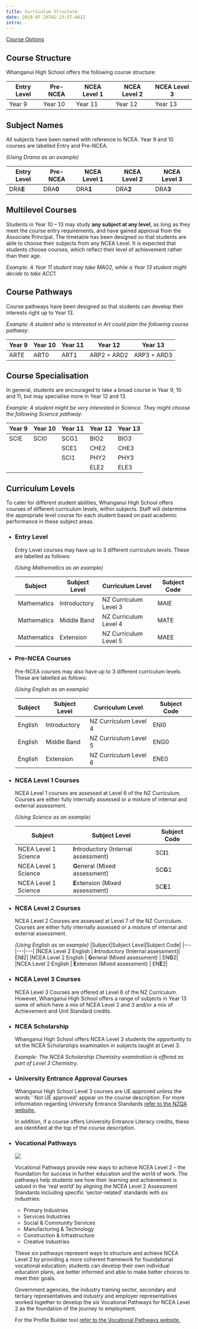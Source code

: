 ```yaml
---
title: Curriculum Structure
date: 2019-07-26T02:23:57.661Z
intro: .
---
```

[Course Options](/curriculum/course-options/) 

## Course Structure

Whanganui High School offers the following course structure:

| Entry Level | Pre-NCEA | NCEA Level 1 | NCEA Level 2 | NCEA Level 3 |
|---|---|---|---|---|
| Year 9 | Year 10 | Year 11 | Year 12 | Year 13 |

## Subject Names

All subjects have been named with reference to NCEA.  Year 9 and 10 courses are labelled Entry and Pre-NCEA.

_(Using Drama as an example)_

| Entry Level | Pre-NCEA | NCEA Level 1 | NCEA Level 2 | NCEA Level 3 |
|---|---|---|---|---|
| DRA**E** | DRA**0** | DRA**1**| DRA**2**| DRA**3**|

## Multilevel Courses

Students in Year 10 – 13 may study **any subject at any level**, as long as they meet the course entry requirements, and have gained approval from the Associate Principal. The timetable has been designed so that students are able to choose their subjects from any NCEA Level.  It is expected that students choose courses, which reflect their level of achievement rather than their age.

_Example: A Year 11 student may take MAO2, while a Year 13 student might decide to take ACC1._

## Course Pathways

Course pathways have been designed so that students can develop their interests right up to Year 13.

_Example:   A student who is interested in Art could plan the following course pathway:_

|Year 9 | Year 10 | Year 11 | Year 12 | Year 13|
|---|---|---|---|---|
|ARTE | ART0 | ART1 | ARP2 + ARD2 | ARP3 + ARD3 | 


## Course Specialisation

In general, students are encouraged to take a broad course in Year 9, 10 and 11, but may specialise more in Year 12 and 13.

_Example: A student might be very interested in Science.  They might choose the following Science pathway:_

|Year 9 | Year 10 | Year 11 | Year 12 | Year 13|
|---|---|---|---|---|
|SCIE| SCI0 | SCG1 |BIO2 | BIO3 |
| | | SCE1 | CHE2 | CHE3 |
| | | SCI1 | PHY2 | PHY3 |
| | | | ELE2 | ELE3 | 

## Curriculum Levels

To cater for different student abilities, Whanganui High School offers courses of different curriculum levels, within subjects. Staff will determine the appropriate level course for each student based on past academic performance in these subject areas.

* ### Entry Level

    Entry Level courses may have up to 3 different curriculum levels. These are labelled as follows:

    _(Using Mathematics as an example)_

    |Subject|Subject Level|Curriculum Level|Subject Code|
    |---|---|---|---|
    |Mathematics | Introductory | NZ Curriculum Level 3 | MAIE|
    |Mathematics | Middle Band | NZ Curriculum Level 4 | MATE|
    |Mathematics | Extension | NZ Curriculum Level 5 | MAEE|

* ### Pre-NCEA Courses

    Pre-NCEA courses may also have up to 3 different curriculum levels. These are labelled as follows:
    
    _(Using English as an example)_

    |Subject|Subject Level|Curriculum Level|Subject Code|
    |---|---|---|---|
    | English|Introductory | NZ Curriculum Level 4 | ENI0|
    | English|Middle Band | NZ Curriculum Level 5 | ENG0|
    | English|Extension | NZ Curriculum Level 6 | ENE0|

* ### NCEA Level 1 Courses

    NCEA Level 1 courses are assessed at Level 6 of the NZ Curriculum. Courses are either fully internally assessed or a mixture of internal and external assessment.
    
    _(Using Science as an example)_

    |Subject|Subject Level|Subject Code|
    |---|---|---|
    |NCEA Level 1 Science| **I**ntroductory (Internal assessment) | SC**I**1| 
    |NCEA Level 1 Science | **G**eneral (Mixed assessment) | SC**G**1| 
    |NCEA Level 1 Science | **E**xtension (Mixed assessment) | SC**E**1|


* ### NCEA Level 2 Courses

    NCEA Level 2 Courses are assessed at Level 7 of the NZ Curriculum. Courses are either fully internally assessed or a mixture of internal and external assessment.
    
    _(Using English as an example)_
    |Subject|Subject Level|Subject Code|
    |---|---|---|
    |NCEA Level 2 English | **I**ntroductory (Internal assessment)| EN**I**2|
    |NCEA Level 2 English | **G**eneral  (Mixed assessment) | EN**G**2|
    |NCEA Level 2 English | **E**xtension (Mixed assessment)  | EN**E**2|


    
* ### NCEA Level 3 Courses

    NCEA Level 3 Courses are offered at Level 8 of the NZ Curriculum.  However, Whanganui High School offers a range of subjects in Year 13 some of which have a mix of NCEA Level 2 and 3 and/or a mix of Achievement and Unit Standard credits.

* ### NCEA Scholarship

    Whanganui High School offers NCEA Level 3 students the opportunity to sit the NCEA Scholarships examination in subjects taught at Level 3.

    _Example: The NCEA Scholarship Chemistry examination is offered as part of Level 3 Chemistry._

* ### University Entrance Approval Courses

    Whanganui High School Level 3 courses are UE approved unless the words ' Not UE approved' appear on the course description. For more information regarding University Entrance Standards [refer to the NZQA website.](https://www.nzqa.govt.nz/qualifications-standards/awards/university-entrance/approved-subjects/)

    In addition, if a course offers University Entrance Literacy credits, these are identified at the top of the course description.

* ### Vocational Pathways

    ![](http://c1940652.r52.cf0.rackcdn.com/55aef040ff2a7c4de100004a/Voc-Path.png)

    Vocational Pathways provide new ways to achieve NCEA Level 2 – the foundation for success in further education and the world of work. The pathways help students see how their learning and achievement is valued in the ‘real world’ by aligning the NCEA Level 2 Assessment Standards including specific ‘sector-related’ standards with six industries:
    * Primary Industries
    * Services Industries
    * Social & Community Services
    * Manufacturing & Technology
    * Construction & Infrastructure
    * Creative Industries

    These six pathways represent ways to structure and achieve NCEA Level 2 by providing a more coherent framework for foundational vocational education; students can develop their own individual education plans, are better informed and able to make better choices to meet their goals.  

    Government agencies, the industry training sector, secondary and tertiary representatives and industry and employer representatives worked together to develop the six Vocational Pathways for NCEA Level 2 as the foundation of the journey to employment.

    For the Profile Builder tool [refer to the Vocational Pathways website.](http://youthguarantee.net.nz/vocational-pathways/profile-builder/)